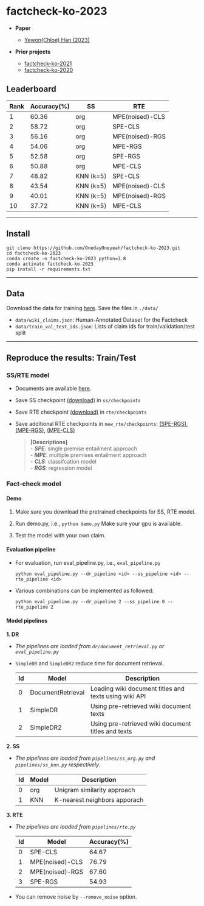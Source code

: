 # factcheck-ko-2023
- **Paper**
    - [Yewon(Chloe) Han (2023)](https://www.notion.so/Fact-check-automation-b40c30af59a9412caff8da59e4e12921)

- **Prior projects**
    - [factcheck-ko-2021](https://github.com/hongcheki/factcheck-ko-2021)
    - [factcheck-ko-2020](https://github.com/ozmig77/factcheck-ko-2020)


## Leaderboard

|Rank|Accuracy(%)|SS|RTE
|---|---|---|---
|1|60.36|org|MPE(noised)-CLS
|2|58.72|org|SPE-CLS
|3|56.16|org|MPE(noised)-RGS
|4|54.06|org|MPE-RGS
|5|52.58|org|SPE-RGS
|6|50.88|org|MPE-CLS
|7|48.82|KNN (k=5)|SPE-CLS
|8|43.54|KNN (k=5)|MPE(noised)-CLS
|9|40.01|KNN (k=5)|MPE(noised)-RGS
|10|37.72|KNN (k=5)|MPE-CLS

---
## Install
```
git clone https://github.com/OnedayOneyeah/factcheck-ko-2023.git
cd factcheck-ko-2023
conda create -n factcheck-ko-2023 python=3.8
conda activate factcheck-ko-2023
pip install -r requirements.txt
```

---
## Data

Download the data for training [here](https://drive.google.com/drive/folders/1cYJejZ6gxT7TARy7BtWN77384VgYmjoE?usp=sharing). Save the files in `./data/`
- `data/wiki_claims.json`: Human-Annotated Dataset for the Factcheck
- `data/train_val_test_ids.json`: Lists of claim ids for train/validation/test split

---
## Reproduce the results: Train/Test
### SS/RTE model
- Documents are available [here](https://github.com/hongcheki/factcheck-ko-2021).
- Save SS checkpoint [(download)](https://drive.google.com/file/d/1-XuWTl2PKtfrCJMwxwlhq91O9xr86VVp/view?usp=sharing) in `ss/checkpoints`
- Save RTE checkpoint [(download)](https://drive.google.com/file/d/14InhVylKC05i2POo6gGBNXjb9EDp2Nlk/view?usp=sharing) in `rte/checkpoints`
- Save additional RTE checkpoints in `new_rte/checkpoints`: [(SPE-RGS)](https://drive.google.com/file/d/1Qsd1Aq3daLndqh5r03dc3d3bE1vhsGIr/view?usp=sharing), [(MPE-RGS)](https://drive.google.com/file/d/1Pgf2LHp_IQfyCaViB44O91PAwx4Xdras/view?usp=sharing), [(MPE-CLS)](https://drive.google.com/file/d/1QrYEMGfZL0MxkcytREvgB9damWiAAlix/view?usp=sharing)
    

    > **[Descriptions]**  
        - ***SPE***: single premise entailment approach  
        - ***MPE***: multiple premises entailment approach  
        - ***CLS***: classifcation model  
        - ***RGS***: regression model  


### Fact-check model

#### Demo
1. Make sure you download the pretrained checkpoints for SS, RTE model.

2. Run demo.py, i.e., `python demo.py` Make sure your gpu is available.

3. Test the model with your own claim.


#### Evaluation pipeline
- For evaluation, run eval_pipeline.py, i.e., `eval_pipeline.py`
    ```
    python eval_pipeline.py --dr_pipeline <id> --ss_pipeline <id> --rte_pipeline <id>
    ```
- Various combinations can be implemented as followed:

    ```
    python eval_pipeline.py --dr_pipeline 2 --ss_pipeline 0 --rte_pipeline 2
    ```


#### Model pipelines


**1. DR**
- *The pipelines are loaded from `dr/document_retrieval.py` or `eval_pipeline.py`*
- `SimpleDR` and `SimpleDR2` reduce time for document retrieval.

    |Id|Model|Description|
    |---|---|---|
    |0|DocumentRetrieval|Loading wiki document titles and texts using wiki API|
    |1|SimpleDR|Using pre-retrieved wiki document texts|
    |2|SimpleDR2|Using pre-retrieved wiki document titles and texts|


**2. SS**
- *The pipelines are loaded from `pipelines/ss_org.py` and `pipelines/ss_knn.py` respectively.*

  |Id|Model|Description|
  |---|---|---|
  |0|org|Unigram similarity approach|
  |1|KNN|K-nearest neighbors apporach|


**3. RTE**
- *The pipelines are loaded from `pipelines/rte.py`*

    |Id|Model|Accuracy(%)|
    |---|---|---|
    |0|SPE-CLS|64.67|
    |1|MPE(noised)-CLS|76.79|
    |2|MPE(noised)-RGS|67.60|
    |3|SPE-RGS|54.93|


- You can remove noise by `--remove_noise` option.
